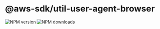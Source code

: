 # @aws-sdk/util-user-agent-browser

[![NPM version](https://img.shields.io/npm/v/@aws-sdk/util-user-agent-browser/beta.svg)](https://www.npmjs.com/package/@aws-sdk/util-user-agent-browser)
[![NPM downloads](https://img.shields.io/npm/dm/@aws-sdk/util-user-agent-browser.svg)](https://www.npmjs.com/package/@aws-sdk/util-user-agent-browser)
